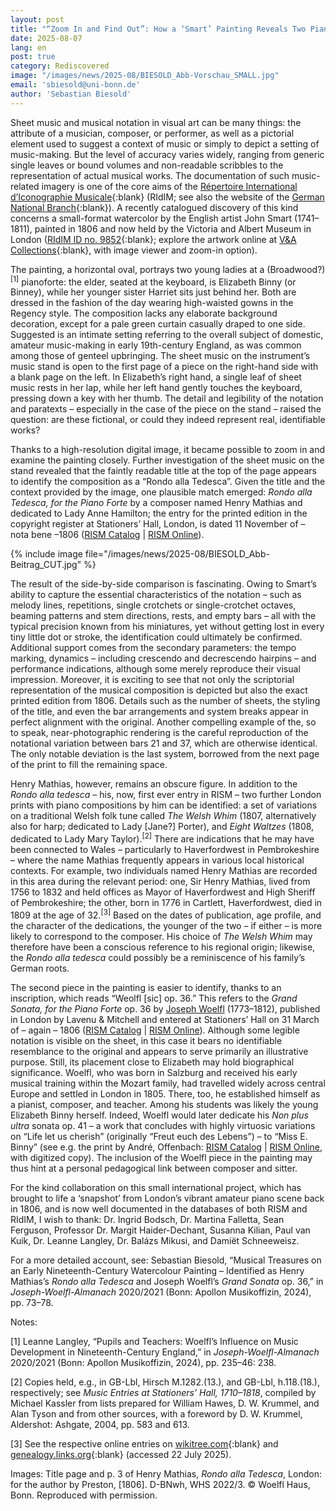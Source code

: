 ```yaml
---
layout: post
title: "“Zoom In and Find Out”: How a ‘Smart’ Painting Reveals Two Piano Works From London 1806"
date: 2025-08-07
lang: en
post: true
category: Rediscovered
image: "/images/news/2025-08/BIESOLD_Abb-Vorschau_SMALL.jpg"
email: 'sbiesold@uni-bonn.de'
author: 'Sebastian Biesold'
---
```


Sheet music and musical notation in visual art can be many things: the attribute of a musician, composer, or performer, as well as a pictorial element used to suggest a context of music or simply to depict a setting of music-making. But the level of accuracy varies widely, ranging from generic single leaves or bound volumes and non-readable scribbles to the representation of actual musical works. The documentation of such music-related imagery is one of the core aims of the [Répertoire International d’Iconographie Musicale](https://ridim.org){:blank} (RIdIM; see also the website of the [German National Branch](https://ridim.musiconn.de/en/home-page){:blank}). A recently catalogued discovery of this kind concerns a small-format watercolor by the English artist John Smart (1741–1811), painted in 1806 and now held by the Victoria and Albert Museum in London ([RIdIM ID no. 9852](https://db.ridim.org/display.php?ridim_id=9852){:blank}; explore the artwork online at [V&A Collections](https://collections.vam.ac.uk/item/O17795/miss-harriet-and-miss-elizabeth-portrait-miniature-smart-john){:blank}, with image viewer and zoom-in option).

The painting, a horizontal oval, portrays two young ladies at a (Broadwood?)<sup>[1]</sup> pianoforte: the elder, seated at the keyboard, is Elizabeth Binny (or Binney), while her younger sister Harriet sits just behind her. Both are dressed in the fashion of the day wearing high-waisted gowns in the Regency style. The composition lacks any elaborate background decoration, except for a pale green curtain casually draped to one side. Suggested is an intimate setting referring to the overall subject of domestic, amateur music-making in early 19th-century England, as was common among those of genteel upbringing. The sheet music on the instrument’s music stand is open to the first page of a piece on the right-hand side with a blank page on the left. In Elizabeth’s right hand, a single leaf of sheet music rests in her lap, while her left hand gently touches the keyboard, pressing down a key with her thumb. The detail and legibility of the notation and paratexts – especially in the case of the piece on the stand – raised the question: are these fictional, or could they indeed represent real, identifiable works?

Thanks to a high-resolution digital image, it became possible to zoom in and examine the painting closely. Further investigation of the sheet music on the stand revealed that the faintly readable title at the top of the page appears to identify the composition as a “Rondo alla Tedesca”. Given the title and the context provided by the image, one plausible match emerged: _Rondo alla Tedesca, for the Piano Forte_ by a composer named Henry Mathias and dedicated to Lady Anne Hamilton; the entry for the printed edition in the copyright register at Stationers’ Hall, London, is dated 11 November of – nota bene –1806 ([RISM Catalog](https://opac.rism.info/id/rismid/rism1001339136) \| [RISM Online](https://rism.online/sources/1001339136)).

{% include image file="/images/news/2025-08/BIESOLD_Abb-Beitrag_CUT.jpg" %}

The result of the side-by-side comparison is fascinating. Owing to Smart’s ability to capture the essential characteristics of the notation – such as melody lines, repetitions, single crotchets or single-crotchet octaves, beaming patterns and stem directions, rests, and empty bars – all with the typical precision known from his miniatures, yet without getting lost in every tiny little dot or stroke, the identification could ultimately be confirmed. Additional support comes from the secondary parameters: the tempo marking, dynamics – including crescendo and decrescendo hairpins – and performance indications, although some merely reproduce their visual impression. Moreover, it is exciting to see that not only the scriptorial representation of the musical composition is depicted but also the exact printed edition from 1806. Details such as the number of sheets, the styling of the title, and even the bar arrangements and system breaks appear in perfect alignment with the original. Another compelling example of the, so to speak, near-photographic rendering is the careful reproduction of the notational variation between bars 21 and 37, which are otherwise identical. The only notable deviation is the last system, borrowed from the next page of the print to fill the remaining space.

Henry Mathias, however, remains an obscure figure. In addition to the _Rondo alla tedesca_ – his, now, first ever entry in RISM – two further London prints with piano compositions by him can be identified: a set of variations on a traditional Welsh folk tune called _The Welsh Whim_ (1807, alternatively also for harp; dedicated to Lady [Jane?] Porter), and _Eight Waltzes_ (1808, dedicated to Lady Mary Taylor).<sup>[2]</sup> There are indications that he may have been connected to Wales – particularly to Haverfordwest in Pembrokeshire – where the name Mathias frequently appears in various local historical contexts. For example, two individuals named Henry Mathias are recorded in this area during the relevant period: one, Sir Henry Mathias, lived from 1756 to 1832 and held offices as Mayor of Haverfordwest and High Sheriff of Pembrokeshire; the other, born in 1776 in Cartlett, Haverfordwest, died in 1809 at the age of 32.<sup>[3]</sup> Based on the dates of publication, age profile, and the character of the dedications, the younger of the two – if either – is more likely to correspond to the composer. His choice of _The Welsh Whim_ may therefore have been a conscious reference to his regional origin; likewise, the _Rondo alla tedesca_ could possibly be a reminiscence of his family’s German roots.

The second piece in the painting is easier to identify, thanks to an inscription, which reads “Weolfl [sic] op. 36.” This refers to the _Grand Sonata, for the Piano Forte_ op. 36 by [Joseph Woelfl](https://rism.online/people/146298) (1773–1812), published in London by Lavenu & Mitchell and entered at Stationers’ Hall on 31 March of – again – 1806 ([RISM Catalog](https://opac.rism.info/id/rismid/rism991006959) \| [RISM Online](https://rism.online/sources/991006959)). Although some legible notation is visible on the sheet, in this case it bears no identifiable resemblance to the original and appears to serve primarily an illustrative purpose. Still, its placement close to Elizabeth may hold biographical significance. Woelfl, who was born in Salzburg and received his early musical training within the Mozart family, had travelled widely across central Europe and settled in London in 1805. There, too, he established himself as a pianist, composer, and teacher. Among his students was likely the young Elizabeth Binny herself. Indeed, Woelfl would later dedicate his _Non plus ultra_ sonata op. 41 – a work that concludes with highly virtuosic variations on “Life let us cherish” (originally “Freut euch des Lebens”) – to “Miss E. Binny” (see e.g. the print by André, Offenbach: [RISM Catalog](https://opac.rism.info/id/rismid/rism991006969) \| [RISM Online](https://rism.online/sources/991006969), with digitized copy). The inclusion of the Woelfl piece in the painting may thus hint at a personal pedagogical link between composer and sitter.

For the kind collaboration on this small international project, which has brought to life a ‘snapshot’ from London’s vibrant amateur piano scene back in 1806, and is now well documented in the databases of both RISM and RIdIM, I wish to thank: Dr. Ingrid Bodsch, Dr. Martina Falletta, Sean Ferguson, Professor Dr. Margit Haider-Dechant, Susanna Kilian, Paul van Kuik, Dr. Leanne Langley, Dr. Balázs Mikusi, and Damiët Schneeweisz.

For a more detailed account, see: Sebastian Biesold, “Musical Treasures on an Early Nineteenth-Century Watercolour Painting – Identified as Henry Mathias’s _Rondo alla Tedesca_ and Joseph Woelfl’s _Grand Sonata_ op. 36,” in _Joseph-Woelfl-Almanach_ 2020/2021 (Bonn: Apollon Musikoffizin, 2024), pp. 73–78.

Notes:

[1] Leanne Langley, “Pupils and Teachers: Woelfl’s Influence on Music Development in Nineteenth-Century England,” in _Joseph-Woelfl-Almanach_ 2020/2021 (Bonn: Apollon Musikoffizin, 2024), pp. 235–46: 238.

[2] Copies held, e.g., in GB-Lbl, Hirsch M.1282.(13.), and GB-Lbl, h.118.(18.), respectively; see _Music Entries at Stationers’ Hall, 1710–1818_, compiled by Michael Kassler from lists prepared for William Hawes, D. W. Krummel, and Alan Tyson and from other sources, with a foreword by D. W. Krummel, Aldershot: Ashgate, 2004, pp. 583 and 613.

[3] See the respective online entries on [wikitree.com](https://www.wikitree.com/wiki/Mathias-226){:blank} and [genealogy.links.org](https://genealogy.links.org/links-cgi/readged?/home/ben/camilla-genealogy/current+%210%3A148318+4-4-0-1-0#google_vignette){:blank} (accessed 22 July 2025).

Images: Title page and p. 3 of Henry Mathias, _Rondo alla Tedesca_, London: for the author by Preston, [1806]. D-BNwh, WHS 2022/3. © Woelfl Haus, Bonn. Reproduced with permission.
